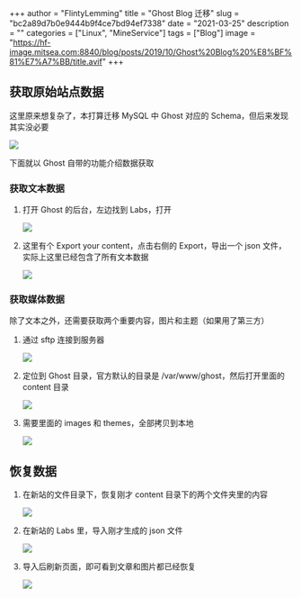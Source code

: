 +++
author = "FlintyLemming"
title = "Ghost Blog 迁移"
slug = "bc2a89d7b0e9444b9f4ce7bd94ef7338"
date = "2021-03-25"
description = ""
categories = ["Linux", "MineService"]
tags = ["Blog"]
image = "https://hf-image.mitsea.com:8840/blog/posts/2019/10/Ghost%20Blog%20%E8%BF%81%E7%A7%BB/title.avif"
+++

## 获取原始站点数据

这里原来想复杂了，本打算迁移 MySQL 中 Ghost 对应的 Schema，但后来发现其实没必要

![](https://hf-image.mitsea.com:8840/blog/posts/2019/10/Ghost%20Blog%20%E8%BF%81%E7%A7%BB/1.avif)

下面就以 Ghost 自带的功能介绍数据获取

### 获取文本数据

1. 打开 Ghost 的后台，左边找到 Labs，打开

    ![](https://hf-image.mitsea.com:8840/blog/posts/2019/10/Ghost%20Blog%20%E8%BF%81%E7%A7%BB/2.avif)

2. 这里有个 Export your content，点击右侧的 Export，导出一个 json 文件，实际上这里已经包含了所有文本数据

    ![](https://hf-image.mitsea.com:8840/blog/posts/2019/10/Ghost%20Blog%20%E8%BF%81%E7%A7%BB/3.avif)

### 获取媒体数据

除了文本之外，还需要获取两个重要内容，图片和主题（如果用了第三方）

1. 通过 sftp 连接到服务器

    ![](https://hf-image.mitsea.com:8840/blog/posts/2019/10/Ghost%20Blog%20%E8%BF%81%E7%A7%BB/4.avif)

2. 定位到 Ghost 目录，官方默认的目录是 /var/www/ghost，然后打开里面的 content 目录

    ![](https://hf-image.mitsea.com:8840/blog/posts/2019/10/Ghost%20Blog%20%E8%BF%81%E7%A7%BB/5.avif)

3. 需要里面的 images 和 themes，全部拷贝到本地

    ![](https://hf-image.mitsea.com:8840/blog/posts/2019/10/Ghost%20Blog%20%E8%BF%81%E7%A7%BB/6.avif)

## 恢复数据

1. 在新站的文件目录下，恢复刚才 content 目录下的两个文件夹里的内容

    ![](https://hf-image.mitsea.com:8840/blog/posts/2019/10/Ghost%20Blog%20%E8%BF%81%E7%A7%BB/7.avif)

2. 在新站的 Labs 里，导入刚才生成的 json 文件

    ![](https://hf-image.mitsea.com:8840/blog/posts/2019/10/Ghost%20Blog%20%E8%BF%81%E7%A7%BB/8.avif)

3. 导入后刷新页面，即可看到文章和图片都已经恢复

    ![](https://hf-image.mitsea.com:8840/blog/posts/2019/10/Ghost%20Blog%20%E8%BF%81%E7%A7%BB/9.avif)